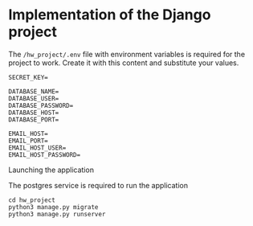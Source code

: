 # Implementation of the Django project

The `/hw_project/.env` file with environment variables is required for the project to work.
Create it with this content and substitute your values.

```dotenv
SECRET_KEY=

DATABASE_NAME=
DATABASE_USER=
DATABASE_PASSWORD=
DATABASE_HOST=
DATABASE_PORT=

EMAIL_HOST=
EMAIL_PORT=
EMAIL_HOST_USER=
EMAIL_HOST_PASSWORD=
```

Launching the application

The postgres service is required to run the application
```
cd hw_project
python3 manage.py migrate
python3 manage.py runserver
```
